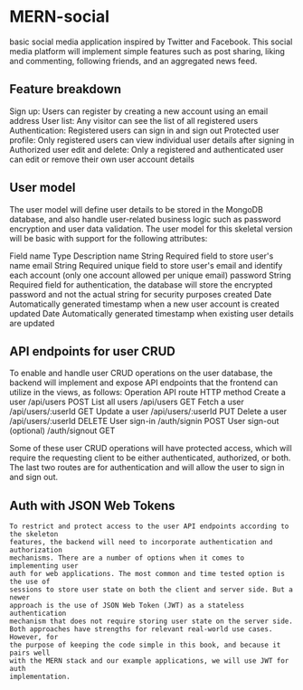 # MERN-social
basic social media application inspired by Twitter and Facebook. This social media platform will implement simple features such as post sharing, liking and commenting, following friends, and an aggregated news feed.

## Feature breakdown
Sign up: Users can register by creating a new account using an email
address
User list: Any visitor can see the list of all registered users
Authentication: Registered users can sign in and sign out
Protected user profile: Only registered users can view individual user
details after signing in
Authorized user edit and delete: Only a registered and authenticated user
can edit or remove their own user account details

## User model
The user model will define user details to be stored in the MongoDB database,
and also handle user-related business logic such as password encryption and user
data validation. The user model for this skeletal version will be basic with
support for the following attributes:

Field
name Type Description
name String Required field to store user's name
email String Required unique field to store user's email and identify
each account (only one account allowed per unique email)
password String Required field for authentication, the database will store
the encrypted password and not the actual string for
security purposes
created Date Automatically generated timestamp when a new user
account is created
updated Date Automatically generated timestamp when existing user
details are updated


## API endpoints for user CRUD

To enable and handle user CRUD operations on the user database, the backend
will implement and expose API endpoints that the frontend can utilize in the
views, as follows:
Operation API route HTTP method
Create a user /api/users POST
List all users /api/users GET
Fetch a user /api/users/:userId GET
Update a user /api/users/:userId PUT
Delete a user /api/users/:userId DELETE
User sign-in /auth/signin POST
User sign-out (optional) /auth/signout GET

Some of these user CRUD operations will have protected access, which will require the requesting client to be either authenticated, authorized, or both. The
last two routes are for authentication and will allow the user to sign in and sign
out.

## Auth with JSON Web Tokens

```
To restrict and protect access to the user API endpoints according to the skeleton
features, the backend will need to incorporate authentication and authorization
mechanisms. There are a number of options when it comes to implementing user
auth for web applications. The most common and time tested option is the use of
sessions to store user state on both the client and server side. But a newer
approach is the use of JSON Web Token (JWT) as a stateless authentication
mechanism that does not require storing user state on the server side.
Both approaches have strengths for relevant real-world use cases. However, for
the purpose of keeping the code simple in this book, and because it pairs well
with the MERN stack and our example applications, we will use JWT for auth
implementation.

```

